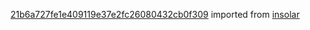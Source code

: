 [21b6a727fe1e409119e37e2fc26080432cb0f309](https://github.com/insolar/insolar/commit/21b6a727fe1e409119e37e2fc26080432cb0f309) imported from [insolar](https://github.com/insolar/insolar)
